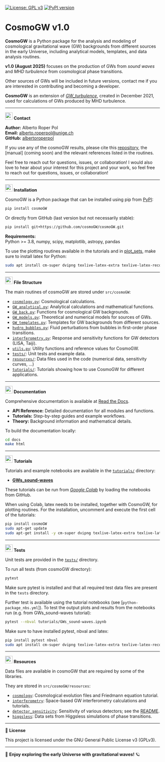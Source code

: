 [![License: GPL v3](https://img.shields.io/badge/License-GPLv3-blue.svg)](https://www.gnu.org/licenses/gpl-3.0)
[![PyPI version](https://img.shields.io/pypi/v/cosmogw.svg)](https://pypi.org/project/cosmogw/)

# CosmoGW v1.0

**CosmoGW** is a Python package for the analysis and modeling of cosmological gravitational wave (GW) backgrounds from different sources in the early Universe, including analytical models, templates, and data analysis routines.

**v1.0 (August 2025)** focuses on the production of GWs from *sound waves* and *MHD turbulence* from
cosmological phase transitions.

Other sources of GWs will be included in future versions, contact me if you are interested
in contributing and becoming a developer.

**CosmoGW** is an extension of [*GW_turbulence*](https://github.com/AlbertoRoper/GW_turbulence), created in December 2021, used for calculations of GWs produced by MHD turbulence.

---

<img src="https://img.icons8.com/ios-filled/50/000000/conference-call.png" width="24" /> **Contact**

**Author:** Alberto Roper Pol  
**Email:** alberto.roperpol@unige.ch  
**GitHub:** [albertoroperpol](https://github.com/AlbertoRoper)  

If you use any of the cosmoGW results, please cite this [repository](https://github.com/cosmoGW/cosmoGW),
the [manual] (coming soon) and the relevant references listed in the routines.

Feel free to reach out for questions, issues, or collaboration!
I would also love to hear about your interest for this project and your work, so feel free to reach out for questions, issues, or collaboration!

---

<img src="https://img.icons8.com/ios-filled/50/000000/download.png" width="24" /> **Installation**

CosmoGW is a Python package that can be installed using pip from [PyPI](https://pypi.org/project/cosmoGW):

```sh
pip install cosmoGW
```

Or directly from GitHub (last version but not necessarily stable):

```sh
pip install git+https://github.com/cosmoGW/cosmoGW.git
```

**Requirements:**  
Python >= 3.8, numpy, scipy, matplotlib, astropy, pandas

To use the plotting routines available in the tutorials and in
[plot_sets](https://github.com/cosmoGW/cosmoGW/blob/main/src/cosmoGW/plot_sets.py), make sure to install latex for Python:

```bash
sudo apt install cm-super dvipng texlive-latex-extra texlive-latex-recommended
```

---

<img src="https://img.icons8.com/ios-filled/50/000000/code-file.png" width="24" /> **File Structure**

The main routines of cosmoGW are stored under `src/cosmoGW`:

- [`cosmology.py`](https://github.com/cosmoGW/cosmoGW/blob/main/src/cosmoGW/cosmology.py): Cosmological calculations.
- [`GW_analytical.py`](https://github.com/cosmoGW/cosmoGW/blob/main/src/cosmoGW/GW_analytical.py): Analytical calculations and mathematical functions.
- [`GW_back.py`](https://github.com/cosmoGW/cosmoGW/blob/main/src/cosmoGW/GW_back.py): Functions for cosmological GW backgrounds.
- [`GW_models.py`](https://github.com/cosmoGW/cosmoGW/blob/main/src/cosmoGW/GW_models.py): Theoretical and numerical models for sources of GWs.
- [`GW_templates.py`](https://github.com/cosmoGW/cosmoGW/blob/main/src/cosmoGW/GW_templates.py): Templates for GW backgrounds from different sources.
- [`hydro_bubbles.py`](https://github.com/cosmoGW/cosmoGW/blob/main/src/cosmoGW/hydro_bubbles.py): Fluid perturbations from bubbles in first-order phase transitions.
- [`interferometry.py`](https://github.com/cosmoGW/cosmoGW/blob/main/src/cosmoGW/interferometry.py): Response and sensitivity functions for GW detectors (LISA, Taiji).
- [`utils.py`](https://github.com/cosmoGW/cosmoGW/blob/main/src/cosmoGW/utils.py): Utility functions and reference values for CosmoGW.
- [`tests/`](https://github.com/cosmoGW/cosmoGW/blob/main/tests/): Unit tests and example data.
- [`resources/`](https://github.com/cosmoGW/cosmoGW/blob/main/src/cosmoGW/resources/): Data files used in the code (numerical data, sensitivity curves, ...)
- [`tutorials/`](https://github.com/cosmoGW/cosmoGW/blob/main/tutorials/): Tutorials showing how to use CosmoGW for different applications.

---

<img src="https://img.icons8.com/ios-filled/50/000000/book.png" width="24" /> **Documentation**

Comprehensive documentation is available at [Read the Docs](https://cosmogw-manual.readthedocs.io/).

- **API Reference:** Detailed documentation for all modules and functions.
- **Tutorials:** Step-by-step guides and example workflows.
- **Theory:** Background information and mathematical details.

To build the documentation locally:

```sh
cd docs
make html
```

---

<img src="https://img.icons8.com/ios-filled/50/000000/education.png" width="24" /> **Tutorials**

Tutorials and example notebooks are available in the [`tutorials/`](https://github.com/cosmoGW/cosmoGW/blob/main/tutorials/) directory:

- [**GWs_sound-waves**](https://github.com/cosmoGW/cosmoGW/blob/main/tutorials/GWs_sound-waves.ipynb)

These tutorials can be run from [*Google Colab*](https://colab.research.google.com/)
by loading the notebooks from GitHub.

When using Colab, latex needs to be installed, together with CosmoGW, for plotting routines.
For the installation, uncomment and execute the first cell of the tutorials:

```bash
pip install cosmoGW
sudo apt-get update
sudo apt-get install -y cm-super dvipng texlive-latex-extra texlive-latex-recommended
```

---

<img src="https://img.icons8.com/ios-filled/50/000000/test-passed.png" width="24" /> **Tests**

Unit tests are provided in the [`tests/`](https://github.com/cosmoGW/cosmoGW/blob/main/tests/) directory.

To run all tests (from cosmoGW directory):

```sh
pytest
```

Make sure pytest is installed and that all required test data files are present in the `tests` directory.

Further test is available using the tutorial notebooks (see [`python-package_nbs.yml`]).
To test the output plots and results from the notebooks run (e.g. from GWs_sound-waves tutorial):

```sh
pytest --nbval tutorials/GWs_sound-waves.ipynb
```

Make sure to have installed pytest, nbval and latex:
```sh
pip install pytest nbval
sudo apt install cm-super dvipng texlive-latex-extra texlive-latex-recommended
```

---

<img src="https://img.icons8.com/ios-filled/50/000000/database.png" width="24" /> **Resources**

Data files are available in cosmoGW that are required by some of the libraries.

They are stored in `src/cosmoGW/resources`:

- [`cosmology`](https://github.com/cosmoGW/cosmoGW/blob/main/src/cosmoGW/resources/cosmology): Cosmological evolution files and Friedmann equation tutorial.
- [`interferometry`](https://github.com/cosmoGW/cosmoGW/blob/main/src/cosmoGW/resources/interferometry): Space-based GW interferometry calculations and tutorials.
- [`detector_sensitivity`](https://github.com/cosmoGW/cosmoGW/blob/main/src/cosmoGW/resources/detector_sensitivity): Sensitivity of various detectors; see the [README](https://github.com/cosmoGW/cosmoGW/blob/main/src/cosmoGW/resources/detector_sensitivity/README.md).
- [`higgsless`](https://github.com/cosmoGW/cosmoGW/blob/main/src/cosmoGW/resources/higgsless): Data sets from Higgsless simulations of phase transitions.

---

📄 **License**

This project is licensed under the GNU General Public License v3 (GPLv3).

---

🚀 **Enjoy exploring the early Universe with gravitational waves!** 🪐